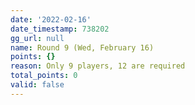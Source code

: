 ```yaml
---
date: '2022-02-16'
date_timestamp: 738202
gg_url: null
name: Round 9 (Wed, February 16)
points: {}
reason: Only 9 players, 12 are required
total_points: 0
valid: false
---
```

